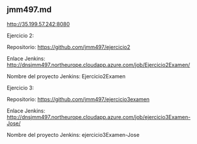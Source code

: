 ## jmm497.md

http://35.199.57.242:8080


Ejercicio 2:

Repositorio: https://github.com/jmm497/ejercicio2

Enlace Jenkins: http://dnsjmm497.northeurope.cloudapp.azure.com/job/Ejercicio2Examen/

Nombre del proyecto Jenkins: Ejercicio2Examen

Ejercicio 3:

Repositorio: https://github.com/jmm497/ejercicio3examen

Enlace Jenkins: http://dnsjmm497.northeurope.cloudapp.azure.com/job/ejercicio3Examen-Jose/

Nombre del proyecto Jenkins: ejercicio3Examen-Jose
